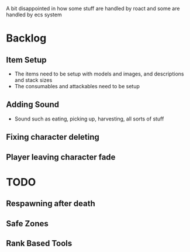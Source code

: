 A bit disappointed in how some stuff are handled by roact and some are handled by ecs system

# Backlog

## Item Setup

- The items need to be setup with models and images, and descriptions and stack sizes
- The consumables and attackables need to be setup

## Adding Sound

- Sound such as eating, picking up, harvesting, all sorts of stuff

## Fixing character deleting

## Player leaving character fade

# TODO

## Respawning after death

## Safe Zones

## Rank Based Tools


